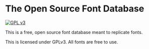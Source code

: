# The Open Source Font Database

[![GPL v3](https://img.shields.io/badge/License-GPLv3-blue.svg)](https://www.gnu.org/licenses/gpl-3.0)

This is a free, open source font database meant to replicate fonts.

This is licensed under GPLv3. All fonts are free to use.
